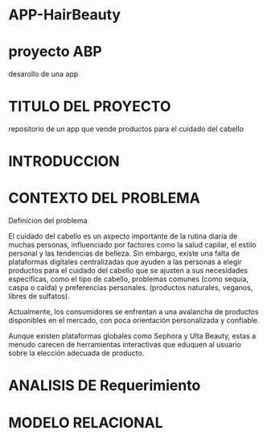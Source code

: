 # APP-HairBeauty
# proyecto ABP
desarollo de una app
# TITULO DEL PROYECTO
repositorio de un app que vende productos para el cuidado del cabello
# INTRODUCCION
# CONTEXTO DEL PROBLEMA
Definicion del problema

El cuidado del cabello es un aspecto importante de la rutina diaria de muchas personas, influenciado por factores como la salud capilar, el estilo personal y las tendencias de belleza. Sin embargo, existe una falta de plataformas digitales centralizadas que ayuden a las personas a elegir productos para el cuidado del cabello que se ajusten a sus necesidades específicas, como el tipo de cabello, problemas comunes (como sequía, caspa o caída) y preferencias personales. (productos naturales, veganos, libres de sulfatos).

Actualmente, los consumidores se enfrentan a una avalancha de productos disponibles en el mercado, con poca orientación personalizada y confiable. 

Aunque existen plataformas globales como Sephora y Ulta Beauty, estas a menudo carecen de herramientas interactivas que eduquen al usuario sobre la elección adecuada de producto.
# ANALISIS DE Requerimiento
# MODELO RELACIONAL
